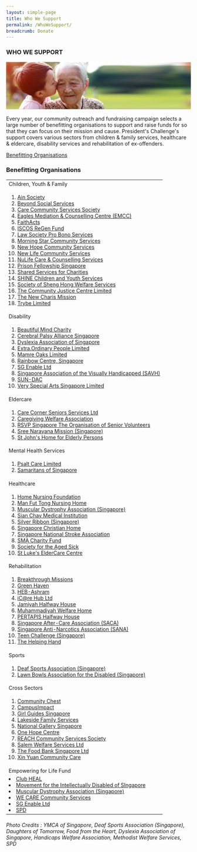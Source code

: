 ```yaml
---
layout: simple-page
title: Who We Support
permalink: /WhoWeSupport/
breadcrumb: Donate
---
```


### WHO WE SUPPORT

![Beneficiary Banner](/images/our-beneficiary.jpg "Beneficiary Banner")

Every year, our community outreach and fundraising campaign selects a large number of benefitting organisations to support and raise funds for so that they can focus on their mission and cause.  President's Challenge's support covers various sectors from children & family services, healthcare & eldercare, disability services and rehabilitation of ex-offenders.

[Benefitting Organisations](#benefitting-organisations)
 


### Benefitting Organisations


<table width="100%" cellspacing="10" cellpadding="10">
<tr><td>Children, Youth & Family </td></tr>
<tr><td>
<ol>
<li><a href="http://www.ainsociety.org.sg/" target='_blank'>Ain Society</a></li>
<li><a href="http://www.beyond.org.sg/" target='_blank'>Beyond Social Services</a></li>
<li><a href="https://ccsscares.sg/" target='_blank'>Care Community Services Society</a></li>
<li><a href="https://emcc.org.sg/" target='_blank'>Eagles Mediation &amp; Counselling Centre (EMCC)</a></li>
<li><a href="https://www.faithacts.org.sg/" target='_blank'>FaithActs</a></li>
<li><a href="https://www.irf.org.sg/" target='_blank'>ISCOS ReGen Fund</a></li>
<li><a href="https://www.lawsocprobono.org/" target='_blank'>Law Society Pro Bono Services</a></li>
<li><a href="https://www.morningstar.org.sg/" target='_blank'>Morning Star Community Services</a></li>
<li><a href="https://www.newhopecs.org.sg/" target='_blank'>New Hope Community Services</a></li>
<li><a href="https://www.newlife.org.sg/" target='_blank'>New Life Community Services</a></li>
<li><a href="https://nulife.com.sg/" target='_blank'>NuLife Care &amp; Counselling Services</a></li>
<li><a href="https://pfs.org.sg/" target='_blank'>Prison Fellowship Singapore</a></li>
<li><a href="https://www.sscharities.com/" target='_blank'>Shared Services for Charities</a></li>
<li><a href="http://www.shine.org.sg/" target='_blank'>SHINE Children and Youth Services</a></li>
<li><a href="https://shenghong.org.sg/" target='_blank'>Society of Sheng Hong Welfare Services</a></li>
<li><a href="https://www.cjc.org.sg/" target='_blank'>The Community Justice Centre Limited</a></li>
<li><a href="https://thenewcharismission.org.sg/" target='_blank'>The New Charis Mission</a></li>
<li><a href="https://www.trybe.org/" target='_blank'>Trybe Limited</a></li>
</ol>
 </td></tr>
 
 
<tr><td>Disability</td></tr>
<tr><td>
<ol>           
<li><a href="https://www.bmcsg.org/" target='_blank'>Beautiful Mind Charity</a></li>
<li><a href="http://cpas.org.sg/" target='_blank'>Cerebral Palsy Alliance Singapore</a></li>
<li><a href="https://www.das.org.sg/" target='_blank'>Dyslexia Association of Singapore</a></li>
<li><a href="https://extraordinarypeople.sg/" target='_blank'>Extra.Ordinary People Limited</a></li>
<li><a href="https://mamreoaks.sg/" target='_blank'>Mamre Oaks Limited</a></li>
<li><a href="https://www.rainbowcentre.org.sg/" target='_blank'>Rainbow Centre, Singapore</a></li>
<li><a href="https://employment.sgenable.sg/" target='_blank'>SG Enable Ltd</a></li>
<li><a href="https://savh.org.sg/" target='_blank'>Singapore Association of the Visually Handicapped (SAVH)</a></li>
<li><a href="https://www.sundac.org/" target='_blank'>SUN-DAC</a></li>
<li><a href="https://www.vsa.org.sg/" target='_blank'>Very Special Arts Singapore Limited</a></li>       
 </ol>
</td></tr>

<tr><td>Eldercare</td></tr>
<tr><td>
<ol>
<li><a href="https://www.carecorner.org.sg/seniors-services" target='_blank'>Care Corner Seniors Services Ltd</a></li>  
<li><a href="http://www.cwa.org.sg/" target='_blank'>Caregiving Welfare Association</a></li>
<li><a href="https://rsvp.org.sg/" target='_blank'>RSVP Singapore The Organisation of Senior Volunteers</a></li>
<li><a href="https://sreenarayanamission.org/" target='_blank'>Sree Narayana Mission (Singapore)</a></li>
<li><a href="https://www.stjohneldershome.org.sg/home" target='_blank'>St John&#39;s Home for Elderly Persons</a></li>

</ol>
</td></tr>


<tr><td>Mental Health Services</td></tr>
<tr><td>
<ol>
<li><a href="https://www.psaltcare.com/" target='_blank'>Psalt Care Limited</a></li>
<li><a href="http://www.sos.org.sg" target='_blank'>Samaritans of Singapore</a></li>
 
</ol>
</td></tr>


<tr><td>Healthcare</td></tr>
<tr><td>
<ol>
<li><a href="https://www.hnf.org.sg/" target='_blank'>Home Nursing Foundation</a></li>
<li><a href="https://www.mft.org.sg/" target='_blank'>Man Fut Tong Nursing Home</a></li>
<li><a href="https://www.mdas.org.sg/" target='_blank'>Muscular Dystrophy Association (Singapore)</a></li>
<li><a href="https://www.sianchay.org.sg/en/" target='_blank'>Sian Chay Medical Institution</a></li>
<li><a href="https://www.silverribbonsingapore.com/" target='_blank'>Silver Ribbon (Singapore)</a></li>
<li><a href="http://www.schome.org.sg/" target='_blank'>Singapore Christian Home</a></li>
<li><a href="http://www.snsa.org.sg/" target='_blank'>Singapore National Stroke Association</a></li>
<li><a href="https://www.sma.org.sg/smacares/" target='_blank'>SMA Charity Fund</a></li>
<li><a href="https://societyagedsick.org.sg/" target='_blank'>Society for the Aged Sick</a></li>
<li><a href="https://www.slec.org.sg/" target='_blank'>St Luke&#39;s ElderCare Centre</a></li>
</ol>
</td></tr>


<tr><td> Rehabilitation</td></tr>
<tr><td>
<ol>
<li><a href="http://www.breakthroughmissions.org.sg/" target='_blank'>Breakthrough Missions</a></li>
<li><a href="https://www.sbws.org.sg/4l_gh.html" target='_blank'>Green Haven</a></li>
<li><a href="https://heb.org.sg/our-subsidiaries/heb-ashram/" target='_blank'>HEB-Ashram</a></li>
<li><a href="http://www.icarehub.org.sg/" target='_blank'>iC@re Hub Ltd</a></li>
<li><a href="https://jhh.jamiyah.org.sg/" target='_blank'>Jamiyah Halfway House</a></li>
<li><a href="https://mwh.muhammadiyah.org.sg/" target='_blank'>Muhammadiyah Welfare Home</a></li>
<li><a href="http://pertapis.org.sg/pertapis-halfway-house/" target='_blank'>PERTAPIS Halfway House</a></li>
<li><a href="http://www.saca.org.sg/" target='_blank'>Singapore After-Care Association (SACA)</a></li>
<li><a href="https://www.sana.org.sg/" target='_blank'>Singapore Anti-Narcotics Association (SANA)</a></li>
<li><a href="https://www.teenchallenge.org.sg/" target='_blank'>Teen Challenge (Singapore)</a></li>
<li><a href="http://thehelpinghand.org.sg/" target='_blank'>The Helping Hand</a></li>
</ol>
</td></tr>


<tr><td> Sports</td></tr>
<tr><td>
<ol>
 <li><a href="https://dsa.org.sg/" target='_blank'>Deaf Sports Association (Singapore)</a></li>
 <li><a href="http://parabowlsingapore.org/" target='_blank'>Lawn Bowls Association for the Disabled (Singapore)</a></li>
</ol>
</td></tr>


<tr><td> Cross Sectors
</td></tr>
<tr><td>
<ol>
<li><a href="https://www.comchest.sg/" target='_blank'>Community Chest</a></li>
<li><a href="http://www.campusimpact.org.sg/" target='_blank'>CampusImpact</a></li>
<li><a href="https://girlguides.org.sg/" target='_blank'>Girl Guides Singapore</a></li>
<li><a href="https://www.lakeside.org.sg/" target='_blank'>Lakeside Family Services</a></li>
<li><a href="https://www.nationalgallery.sg/" target='_blank'>National Gallery Singapore</a></li>
<li><a href="https://www.onehopecentre.org/" target='_blank'>One Hope Centre</a></li>
<li><a href="https://www.reach.org.sg/" target='_blank'>REACH Community Services Society</a></li>
<li><a href="http://www.salemwelfareservices.org.sg/" target='_blank'>Salem Welfare Services Ltd</a></li>
<li><a href="https://foodbank.sg/" target='_blank'>The Food Bank Singapore Ltd</a></li>
<li><a href="https://xinyuan.org.sg/" target='_blank'>Xin Yuan Community Care</a></li>
</ol>
</td></tr>



<tr><td> Empowering for Life Fund
</td></tr>
<tr><td>
<li><a href="http://www.clubheal.org.sg/" target='_blank'>Club HEAL</a></li>
<li><a href="http://www.minds.org.sg/ " target='_blank'>Movement for the Intellectually Disabled of SIngapore</a></li>
<li><a href="https://www.mdas.org.sg/" target='_blank'>Muscular Dystrophy Association (Singapore)</a></li>
<li><a href="http://www.wecare.org.sg/" target='_blank'>WE CARE Community Services</a></li>
<li><a href="https://employment.sgenable.sg/" target='_blank'>SG Enable Ltd</a></li>
<li><a href="https://www.spd.org.sg/" target='_blank'>SPD</a></li>
 </ol>
</td></tr>
</table> 




 
###### Photo Credits : *YMCA of Singapore, Deaf Sports Association (Singapore), Daughters of Tomorrow, Food from the Heart, Dyslexia Association of Singapore, Handicaps Welfare Association, Methodist Welfare Services, SPD*
